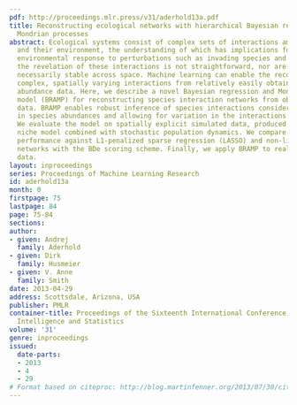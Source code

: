 ```yaml
---
pdf: http://proceedings.mlr.press/v31/aderhold13a.pdf
title: Reconstructing ecological networks with hierarchical Bayesian regression and
  Mondrian processes
abstract: Ecological systems consist of complex sets of interactions among species
  and their environment, the understanding of which has implications for predicting
  environmental response to perturbations such as invading species and climate change.  However,
  the revelation of these interactions is not straightforward, nor are the interactions
  necessarily stable across space. Machine learning can enable the recovery of such
  complex, spatially varying interactions from relatively easily obtained species
  abundance data. Here, we describe a novel Bayesian regression and Mondrian process
  model (BRAMP) for reconstructing species interaction networks from observed field
  data. BRAMP enables robust inference of species interactions considering autocorrelation
  in species abundances and allowing for variation in the interactions across space.
  We evaluate the model on spatially explicit simulated data, produced using a trophic
  niche model combined with stochastic population dynamics. We compare the model’s
  performance against L1-penalized sparse regression (LASSO) and non-linear Bayesian
  networks with the BDe scoring scheme. Finally, we apply BRAMP to real ecological
  data.
layout: inproceedings
series: Proceedings of Machine Learning Research
id: aderhold13a
month: 0
firstpage: 75
lastpage: 84
page: 75-84
sections: 
author:
- given: Andrej
  family: Aderhold
- given: Dirk
  family: Husmeier
- given: V. Anne
  family: Smith
date: 2013-04-29
address: Scottsdale, Arizona, USA
publisher: PMLR
container-title: Proceedings of the Sixteenth International Conference on Artificial
  Intelligence and Statistics
volume: '31'
genre: inproceedings
issued:
  date-parts:
  - 2013
  - 4
  - 29
# Format based on citeproc: http://blog.martinfenner.org/2013/07/30/citeproc-yaml-for-bibliographies/
---
```

